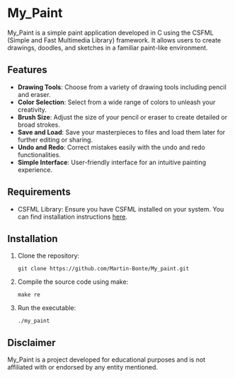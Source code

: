 # My_Paint

My_Paint is a simple paint application developed in C using the CSFML (Simple and Fast Multimedia Library) framework. It allows users to create drawings, doodles, and sketches in a familiar paint-like environment.

## Features

- **Drawing Tools**: Choose from a variety of drawing tools including pencil and eraser.
- **Color Selection**: Select from a wide range of colors to unleash your creativity.
- **Brush Size**: Adjust the size of your pencil or eraser to create detailed or broad strokes.
- **Save and Load**: Save your masterpieces to files and load them later for further editing or sharing.
- **Undo and Redo**: Correct mistakes easily with the undo and redo functionalities.
- **Simple Interface**: User-friendly interface for an intuitive painting experience.

## Requirements

- CSFML Library: Ensure you have CSFML installed on your system. You can find installation instructions [here](https://www.sfml-dev.org/download/csfml/).

## Installation

1. Clone the repository:

    ```
    git clone https://github.com/Martin-Bonte/My_paint.git
    ```

2. Compile the source code using make:

    ```
    make re
    ```

3. Run the executable:

    ```
    ./my_paint
    ```

## Disclaimer

My_Paint is a project developed for educational purposes and is not affiliated with or endorsed by any entity mentioned.
